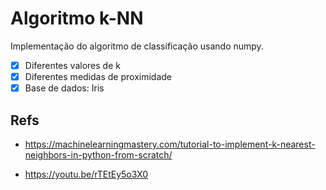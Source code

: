 # Algoritmo k-NN

Implementação do algoritmo de classificação usando numpy. 

- [X] Diferentes valores de k
- [X] Diferentes medidas de proximidade
- [X] Base de dados: Iris

## Refs

- https://machinelearningmastery.com/tutorial-to-implement-k-nearest-neighbors-in-python-from-scratch/

- https://youtu.be/rTEtEy5o3X0